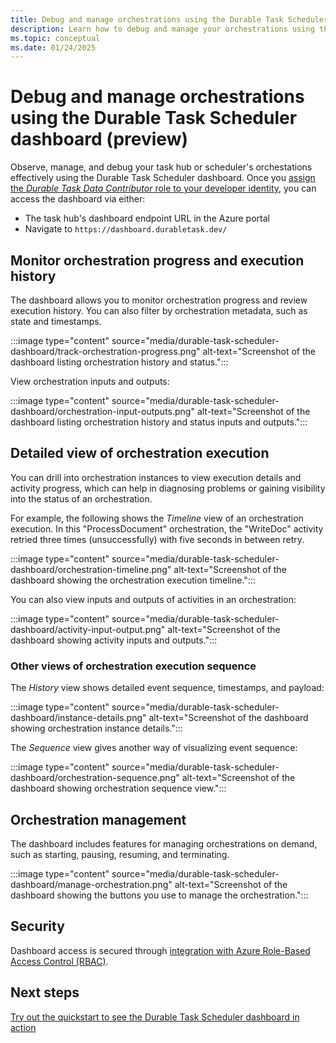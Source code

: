 ```yaml
---
title: Debug and manage orchestrations using the Durable Task Scheduler dashboard (preview)
description: Learn how to debug and manage your orchestrations using the Durable Task Scheduler.
ms.topic: conceptual
ms.date: 01/24/2025
---
```


# Debug and manage orchestrations using the Durable Task Scheduler dashboard (preview)

Observe, manage, and debug your task hub or scheduler's orchestations effectively using the Durable Task Scheduler dashboard. Once you [assign the *Durable Task Data Contributor* role to your developer identity](./develop-with-durable-task-scheduler.md#accessing-dts-dashboard), you can access the dashboard via either:
- The task hub's dashboard endpoint URL in the Azure portal
- Navigate to `https://dashboard.durabletask.dev/` 

## Monitor orchestration progress and execution history

The dashboard allows you to monitor orchestration progress and review execution history. You can also filter by orchestration metadata, such as state and timestamps.

:::image type="content" source="media/durable-task-scheduler-dashboard/track-orchestration-progress.png" alt-text="Screenshot of the dashboard listing orchestration history and status.":::

View orchestration inputs and outputs:

:::image type="content" source="media/durable-task-scheduler-dashboard/orchestration-input-outputs.png" alt-text="Screenshot of the dashboard listing orchestration history and status inputs and outputs.":::

## Detailed view of orchestration execution

You can drill into orchestration instances to view execution details and activity progress, which can help in diagnosing problems or gaining visibility into the status of an orchestration.

For example, the following shows the *Timeline* view of an orchestration execution. In this "ProcessDocument" orchestration, the "WriteDoc" activity retried three times (unsuccessfully) with five seconds in between retry.

:::image type="content" source="media/durable-task-scheduler-dashboard/orchestration-timeline.png" alt-text="Screenshot of the dashboard showing the orchestration execution timeline.":::

You can also view inputs and outputs of activities in an orchestration:

:::image type="content" source="media/durable-task-scheduler-dashboard/activity-input-output.png" alt-text="Screenshot of the dashboard showing activity inputs and outputs.":::

### Other views of orchestration execution sequence

The *History* view shows detailed event sequence, timestamps, and payload:

:::image type="content" source="media/durable-task-scheduler-dashboard/instance-details.png" alt-text="Screenshot of the dashboard showing orchestration instance details.":::

The *Sequence* view gives another way of visualizing event sequence:

:::image type="content" source="media/durable-task-scheduler-dashboard/orchestration-sequence.png" alt-text="Screenshot of the dashboard showing orchestration sequence view.":::

## Orchestration management 

The dashboard includes features for managing orchestrations on demand, such as starting, pausing, resuming, and terminating.

:::image type="content" source="media/durable-task-scheduler-dashboard/manage-orchestration.png" alt-text="Screenshot of the dashboard showing the buttons you use to manage the orchestration.":::

## Security 

Dashboard access is secured through [integration with Azure Role-Based Access Control (RBAC)](./develop-with-durable-task-scheduler.md#accessing-dts-dashboard).

## Next steps

[Try out the quickstart to see the Durable Task Scheduler dashboard in action](./quickstart-durable-task-scheduler.md)
